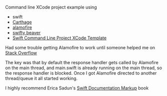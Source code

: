 
Command line XCode project example using
* swift
* [Carthage](https://github.com/Carthage/Carthage)
* [alamofire](https://github.com/Alamofire/Alamofire)
* [swifty beaver](https://github.com/SwiftyBeaver/SwiftyBeaver)
* [Swift Command Line Project XCode Template](https://github.com/Zewo/Swift-Command-Line-Application-Template)

Had some trouble getting Alamofire to work until someone helped me on [Stack Overflow](http://stackoverflow.com/questions/35211138/alamofire-cant-get-response-closure-to-execute)

The key was that by default the response handler gets called by Alamofire on the main thread, and main.swift is already running on the main thread, so the response handler is blocked. Once I got Alamofire directed to another thread/queue it all started working.

I highly recommend Erica Sadun's [Swift Documentation Markup](http://ericasadun.com/2016/01/15/updates-to-swift-documentation-markup/) book
